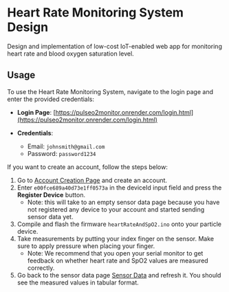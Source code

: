 # Heart Rate Monitoring System Design

Design and implementation of low-cost IoT-enabled web app for monitoring heart rate and blood oxygen saturation level.

## Usage

To use the Heart Rate Monitoring System, navigate to the login page and enter the provided credentials:

- **Login Page**: [https://pulseo2monitor.onrender.com/login.html](https://pulseo2monitor.onrender.com/login.html)

- **Credentials**:
  - Email: `johnsmith@gmail.com`
  - Password: `password1234`

If you want to create an account, follow the steps below:

1. Go to [Account Creation Page](https://pulseo2monitor.onrender.com/signUp.html) and create an account.
2. Enter `e00fce689a40d73e1ff0573a` in the deviceId input field and press the **Register Device** button.
   - Note: this will take to an empty sensor data page because you have not registered any device to your account and started sending sensor data yet.
3. Compile and flash the firmware `heartRateAndSpO2.ino` onto your particle device.
4. Take measurements by putting your index finger on the sensor. Make sure to apply pressure when placing your finger.
   - Note: We recommend that you open your serial monitor to get feedback on whether heart rate and SpO2 values are measured correctly.
5. Go back to the sensor data page [Sensor Data](https://pulseo2monitor.onrender.com/sensorData.html) and refresh it. You should see the measured values in tabular format.
